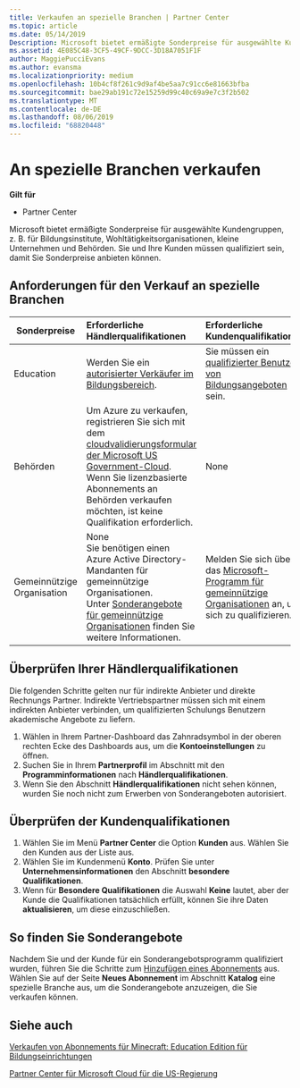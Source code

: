 ```yaml
---
title: Verkaufen an spezielle Branchen | Partner Center
ms.topic: article
ms.date: 05/14/2019
Description: Microsoft bietet ermäßigte Sonderpreise für ausgewählte Kundengruppen, z. B. für Bildungsinstitute, Wohltätigkeitsorganisationen, kleine Unternehmen und Behörden.
ms.assetid: 4E085C48-3CF5-49CF-9DCC-3D18A7051F1F
author: MaggiePucciEvans
ms.author: evansma
ms.localizationpriority: medium
ms.openlocfilehash: 10b4cf8f261c9d9af4be5aa7c91cc6e81663bfba
ms.sourcegitcommit: bae29ab191c72e15259d99c40c69a9e7c3f2b502
ms.translationtype: MT
ms.contentlocale: de-DE
ms.lasthandoff: 08/06/2019
ms.locfileid: "68820448"
---
```

# <a name="sell-to-specialized-industries"></a>An spezielle Branchen verkaufen

**Gilt für**

-  Partner Center

Microsoft bietet ermäßigte Sonderpreise für ausgewählte Kundengruppen, z. B. für Bildungsinstitute, Wohltätigkeitsorganisationen, kleine Unternehmen und Behörden. Sie und Ihre Kunden müssen qualifiziert sein, damit Sie Sonderpreise anbieten können. 

## <a name="requirements-to-sell-to-specialized-industries"></a>Anforderungen für den Verkauf an spezielle Branchen

|**Sonderpreise**   |**Erforderliche Händlerqualifikationen**   |**Erforderliche Kundenqualifikationen**   |
|----------------------------|:---------------------------------|:------------------------------------------|
|Education   |Werden Sie ein [autorisierter Verkäufer im Bildungsbereich](https://www.mepn.com).   | Sie müssen ein [qualifizierter Benutzer von Bildungsangeboten](https://www.microsoftvolumelicensing.com/DocumentSearch.aspx?Mode=3&DocumentTypeId=7) sein.   |
|Behörden   |Um Azure zu verkaufen, registrieren Sie sich mit dem [cloudvalidierungsformular der Microsoft US Government-Cloud](https://azuregov.microsoft.com/csp). Wenn Sie lizenzbasierte Abonnements an Behörden verkaufen möchten, ist keine Qualifikation erforderlich.|   None|
|Gemeinnützige Organisation  |None<br>Sie benötigen einen Azure Active Directory-Mandanten für gemeinnützige Organisationen.<br>Unter [Sonderangebote für gemeinnützige Organisationen](https://assetsprod.microsoft.com/mpn/nonprofit-skus-in-csp-faq.pdf) finden Sie weitere Informationen.   |Melden Sie sich über das [Microsoft-Programm für gemeinnützige Organisationen](https://nonprofit.microsoft.com/#/register) an, um sich zu qualifizieren.   |


## <a name="check-your-reseller-qualifications"></a>Überprüfen Ihrer Händlerqualifikationen

Die folgenden Schritte gelten nur für indirekte Anbieter und direkte Rechnungs Partner. Indirekte Vertriebspartner müssen sich mit einem indirekten Anbieter verbinden, um qualifizierten Schulungs Benutzern akademische Angebote zu liefern. 

1.  Wählen in Ihrem Partner-Dashboard das Zahnradsymbol in der oberen rechten Ecke des Dashboards aus, um die **Kontoeinstellungen** zu öffnen.
2.  Suchen Sie in Ihrem **Partnerprofil** im Abschnitt mit den **Programminformationen** nach **Händlerqualifikationen**.
3.  Wenn Sie den Abschnitt **Händlerqualifikationen** nicht sehen können, wurden Sie noch nicht zum Erwerben von Sonderangeboten autorisiert.

## <a name="check-the-customer-qualifications"></a>Überprüfen der Kundenqualifikationen

1.  Wählen Sie im Menü **Partner Center** die Option **Kunden** aus. Wählen Sie den Kunden aus der Liste aus.
2.  Wählen Sie im Kundenmenü **Konto**. Prüfen Sie unter **Unternehmensinformationen** den Abschnitt **besondere Qualifikationen**.
3.  Wenn für **Besondere Qualifikationen** die Auswahl **Keine** lautet, aber der Kunde die Qualifikationen tatsächlich erfüllt, können Sie ihre Daten **aktualisieren**, um diese einzuschließen.

## <a name="where-to-find-special-offers"></a>So finden Sie Sonderangebote

Nachdem Sie und der Kunde für ein Sonderangebotsprogramm qualifiziert wurden, führen Sie die Schritte zum [Hinzufügen eines Abonnements](create-a-new-subscription.md) aus. Wählen Sie auf der Seite **Neues Abonnement** im Abschnitt **Katalog** eine spezielle Branche aus, um die Sonderangebote anzuzeigen, die Sie verkaufen können.

## <a name="see-also"></a>Siehe auch

[Verkaufen von Abonnements für Minecraft: Education Edition für Bildungseinrichtungen](minecraft-subscriptions.md)

[Partner Center für Microsoft Cloud für die US-Regierung](partner-center-for-microsoft-us-govt-cloud.md)


 

 

 



